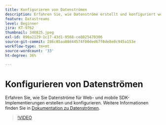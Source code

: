 ```yaml
---
title: Konfigurieren von Datenströmen
description: Erfahren Sie, wie Datenströme erstellt und konfiguriert werden
feature: Datastreams
level: Beginner
jira: KT-9762
thumbnail: 340825.jpeg
exl-id: 890a2129-1c17-43d1-9568-ce8025470306
source-git-commit: 286c85aa88d44574f00ded67f0de8e0c945a153e
workflow-type: tm+mt
source-wordcount: '33'
ht-degree: 36%

---
```


# Konfigurieren von Datenströmen

Erfahren Sie, wie Sie Datenströme für Web- und mobile SDK-Implementierungen erstellen und konfigurieren. Weitere Informationen finden Sie in [Dokumentation zu Datenströmen](https://experienceleague.adobe.com/docs/experience-platform/edge/fundamentals/datastreams.html?lang=de).

>[!VIDEO](https://video.tv.adobe.com/v/346218?learn=on&enablevpops&captions=ger)
